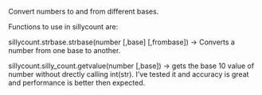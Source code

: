 Convert numbers to and from different bases.

Functions to use in sillycount are:

sillycount.strbase.strbase(number [,base] [,frombase]) -> Converts a number from
	one base to another.

sillycount.silly_count.getvalue(number [,base]) -> gets the base 10 value of number without drectly
	calling int(str). I've tested it and accuracy is great and performance is better
	then expected.
